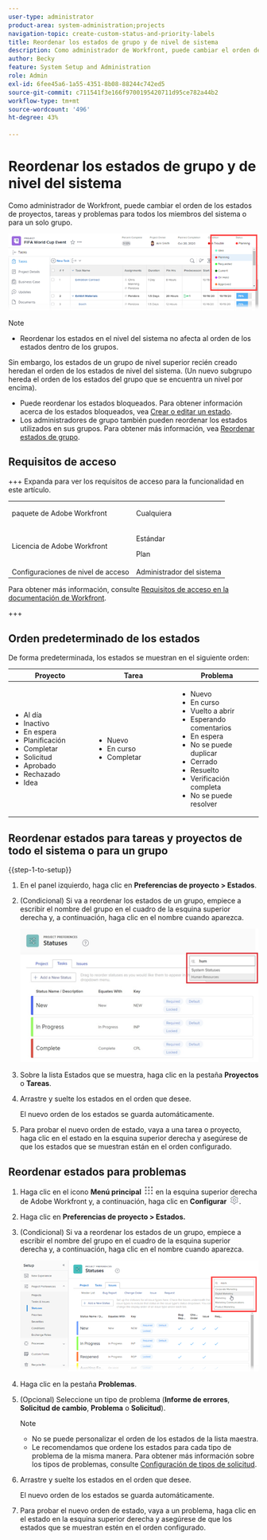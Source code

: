 ```yaml
---
user-type: administrator
product-area: system-administration;projects
navigation-topic: create-custom-status-and-priority-labels
title: Reordenar los estados de grupo y de nivel de sistema
description: Como administrador de Workfront, puede cambiar el orden de los estados de proyectos, tareas y problemas para todos los miembros del sistema o para un solo grupo.
author: Becky
feature: System Setup and Administration
role: Admin
exl-id: 6fee45a6-1a55-4351-8b08-88244c742ed5
source-git-commit: c711541f3e166f9700195420711d95ce782a44b2
workflow-type: tm+mt
source-wordcount: '496'
ht-degree: 43%

---
```


# Reordenar los estados de grupo y de nivel del sistema

Como administrador de Workfront, puede cambiar el orden de los estados de proyectos, tareas y problemas para todos los miembros del sistema o para un solo grupo.

<!--The system version of this snippet mentions a single group because a sysadmin call also reorder statuses there. Group admin version of this article is still needed.-->

![Estados](assets/statuses.png)

>[!NOTE]
>
>* Reordenar los estados en el nivel del sistema no afecta al orden de los estados dentro de los grupos.
>
>  Sin embargo, los estados de un grupo de nivel superior recién creado heredan el orden de los estados de nivel del sistema. (Un nuevo subgrupo hereda el orden de los estados del grupo que se encuentra un nivel por encima).
>
>* Puede reordenar los estados bloqueados. Para obtener información acerca de los estados bloqueados, vea [Crear o editar un estado](../../../administration-and-setup/customize-workfront/creating-custom-status-and-priority-labels/create-or-edit-a-status.md).
>* Los administradores de grupo también pueden reordenar los estados utilizados en sus grupos. Para obtener más información, vea [Reordenar estados de grupo](../../../administration-and-setup/manage-groups/manage-group-statuses/reorder-group-statuses-from-groups-area.md).
>

## Requisitos de acceso

+++ Expanda para ver los requisitos de acceso para la funcionalidad en este artículo.

<table style="table-layout:auto"> 
 <col> 
 <col> 
 <tbody> 
  <tr> 
   <td>paquete de Adobe Workfront</td> 
   <td><p>Cualquiera</p></td> 
  </tr> 
  <tr> 
   <td>Licencia de Adobe Workfront</td> 
   <td><p>Estándar</p>
       <p>Plan</p></td>
  </tr> 
  <tr> 
   <td>Configuraciones de nivel de acceso</td> 
   <td>Administrador del sistema</td> 
  </tr> 
 </tbody> 
</table>

Para obtener más información, consulte [Requisitos de acceso en la documentación de Workfront](/help/quicksilver/administration-and-setup/add-users/access-levels-and-object-permissions/access-level-requirements-in-documentation.md).

+++

## Orden predeterminado de los estados

De forma predeterminada, los estados se muestran en el siguiente orden:

<table style="table-layout:auto"> 
 <col> 
 <col> 
 <col> 
 <thead> 
  <tr> 
   <th width="33.33%">Proyecto</th> 
   <th width="33.33%">Tarea</th> 
   <th width="33.33%">Problema</th> 
  </tr> 
 </thead> 
 <tbody> 
  <tr> 
   <td> 
    <ul> 
     <li>Al día</li> 
     <li>Inactivo</li> 
     <li> En espera </li> 
     <li> Planificación </li> 
     <li> Completar </li> 
     <li> Solicitud </li> 
     <li> Aprobado </li> 
     <li> Rechazado </li> 
     <li> Idea </li> 
    </ul> </td> 
   <td> 
    <ul> 
     <li>Nuevo</li> 
     <li>En curso</li> 
     <li>Completar</li> 
    </ul> </td> 
   <td> 
    <ul> 
     <li>Nuevo</li> 
     <li>En curso</li> 
     <li>Vuelto a abrir</li> 
     <li>Esperando comentarios</li> 
     <li>En espera</li> 
     <li>No se puede duplicar</li> 
     <li>Cerrado</li> 
     <li>Resuelto</li> 
     <li>Verificación completa</li> 
     <li>No se puede resolver</li> 
    </ul> </td> 
  </tr> 
 </tbody> 
</table>

## Reordenar estados para tareas y proyectos de todo el sistema o para un grupo

{{step-1-to-setup}}

1. En el panel izquierdo, haga clic en **Preferencias de proyecto > Estados**.
1. (Condicional) Si va a reordenar los estados de un grupo, empiece a escribir el nombre del grupo en el cuadro de la esquina superior derecha y, a continuación, haga clic en el nombre cuando aparezca.

   ![Estados del sistema](assets/system-statuses-in-upper-rt-corner-group.jpg)

1. Sobre la lista Estados que se muestra, haga clic en la pestaña **Proyectos** o **Tareas**.

1. Arrastre y suelte los estados en el orden que desee.

   El nuevo orden de los estados se guarda automáticamente.

1. Para probar el nuevo orden de estado, vaya a una tarea o proyecto, haga clic en el estado en la esquina superior derecha y asegúrese de que los estados que se muestran están en el orden configurado.

## Reordenar estados para problemas

1. Haga clic en el icono **Menú principal** ![Icono del menú principal](assets/main-menu-icon.png) en la esquina superior derecha de Adobe Workfront y, a continuación, haga clic en **Configurar** ![Icono de configuración de engranajes](assets/gear-icon-settings.png).

1. Haga clic en **Preferencias de proyecto > Estados.**
1. (Condicional) Si va a reordenar los estados de un grupo, empiece a escribir el nombre del grupo en el cuadro de la esquina superior derecha y, a continuación, haga clic en el nombre cuando aparezca.

   ![Estado del problema para el grupo](assets/issue-statuses-group-name.png)

1. Haga clic en la pestaña **Problemas**.
1. (Opcional) Seleccione un tipo de problema (**Informe de errores**, **Solicitud de cambio**, **Problema** o **Solicitud**).

   >[!NOTE]
   >
   >* No se puede personalizar el orden de los estados de la lista maestra.
   >* Le recomendamos que ordene los estados para cada tipo de problema de la misma manera. Para obtener más información sobre los tipos de problemas, consulte [Configuración de tipos de solicitud](../../../administration-and-setup/set-up-workfront/configure-system-defaults/configure-request-types.md).

1. Arrastre y suelte los estados en el orden que desee.

   El nuevo orden de los estados se guarda automáticamente.

1. Para probar el nuevo orden de estado, vaya a un problema, haga clic en el estado en la esquina superior derecha y asegúrese de que los estados que se muestran estén en el orden configurado.
